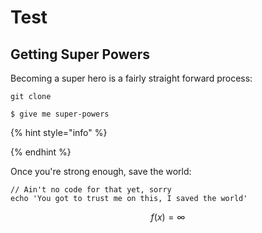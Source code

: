 # Test

## Getting Super Powers

Becoming a super hero is a fairly straight forward process:

```text
git clone
```

```
$ give me super-powers
```

{% hint style="info" %}

{% endhint %}

Once you're strong enough, save the world:

```
// Ain't no code for that yet, sorry
echo 'You got to trust me on this, I saved the world'
```



$$
f(x) = \infty
$$

